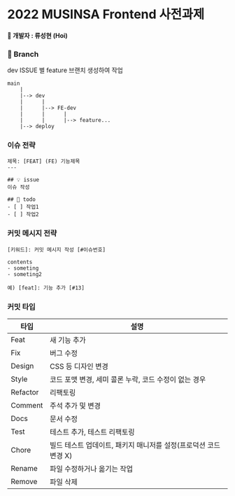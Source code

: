 # 2022 MUSINSA Frontend 사전과제

#### 👨 개발자 : 류성현 (Hoi)

### 📌 Branch

dev ISSUE 별 feature 브랜치 생성하여 작업

```
main
    |
    |--> dev
    |      |
    |      |--> FE-dev
    |      |      |
    |      |      |--> feature...
    |--> deploy
```

### 이슈 전략

```
제목: [FEAT] (FE) 기능제목
---

## 💡 issue
이슈 작성

## 📝 todo
- [ ] 작업1
- [ ] 작업2
```

### 커밋 메시지 전략

```
[키워드]: 커밋 메시지 작성 [#이슈번호]

contents
- someting
- someting2

예) [feat]: 기능 추가 [#13]
```

### 커밋 타입

| 타입     | 설명                                                             |
| -------- | ---------------------------------------------------------------- |
| Feat     | 새 기능 추가                                                     |
| Fix      | 버그 수정                                                        |
| Design   | CSS 등 디자인 변경                                               |
| Style    | 코드 포맷 변경, 세미 콜론 누락, 코드 수정이 없는 경우            |
| Refactor | 리팩토링                                                         |
| Comment  | 주석 추가 및 변경                                                |
| Docs     | 문서 수정                                                        |
| Test     | 테스트 추가, 테스트 리팩토링                                     |
| Chore    | 빌드 테스트 업데이트, 패키지 매니저를 설정(프로덕션 코드 변경 X) |
| Rename   | 파일 수정하거나 옮기는 작업                                      |
| Remove   | 파일 삭제                                                        |
